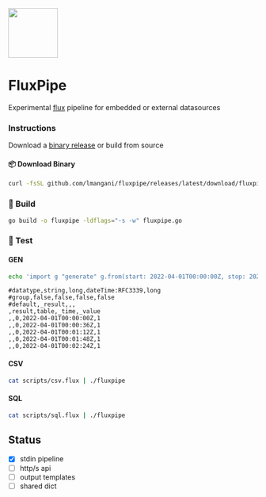 <img src="https://user-images.githubusercontent.com/1423657/161867564-4b3fc400-95e5-424c-9210-604d5671a85e.png" width=100 />

# FluxPipe
Experimental [flux](https://github.com/influxdata/flux) pipeline for embedded or external datasources

### Instructions
Download a [binary release](https://github.com/lmangani/fluxpipe/releases/) or build from source


#### 📦 Download Binary
```bash
curl -fsSL github.com/lmangani/fluxpipe/releases/latest/download/fluxpipe -O && chmod +x fluxpipe
```

### 📖 Build
```bash
go build -o fluxpipe -ldflags="-s -w" fluxpipe.go
```

### 🐛 Test
#### GEN
```bash
echo 'import g "generate" g.from(start: 2022-04-01T00:00:00Z, stop: 2022-04-01T00:03:00Z, count: 5, fn: (n) => 1)' | ./fluxpipe
```
```csv
#datatype,string,long,dateTime:RFC3339,long
#group,false,false,false,false
#default,_result,,,
,result,table,_time,_value
,,0,2022-04-01T00:00:00Z,1
,,0,2022-04-01T00:00:36Z,1
,,0,2022-04-01T00:01:12Z,1
,,0,2022-04-01T00:01:48Z,1
,,0,2022-04-01T00:02:24Z,1
```
#### CSV
```bash
cat scripts/csv.flux | ./fluxpipe
```
#### SQL
```bash
cat scripts/sql.flux | ./fluxpipe
```


## Status
- [x] stdin pipeline
- [ ] http/s api
- [ ] output templates
- [ ] shared dict
